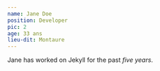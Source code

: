 ```yaml
---
name: Jane Doe
position: Developer
pic: 2
age: 33 ans
lieu-dit: Montaure
---
```

Jane has worked on Jekyll for the past *five years*.

